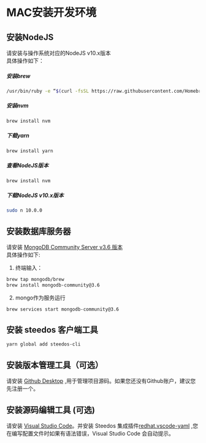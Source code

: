 # MAC安装开发环境
## 安装NodeJS
请安装与操作系统对应的NodeJS v10.x版本</br>
具体操作如下：<br/>
##### 安装brew
```bash
/usr/bin/ruby -e “$(curl -fsSL https://raw.githubusercontent.com/Homebrew/install/master/install)"
```
##### 安装nvm
```bash
brew install nvm
```
##### 下载yarn
```bash
brew install yarn
```
##### 查看NodeJS版本
```bash
brew install nvm
```
##### 下载NodeJS v10.x版本
```bash
sudo n 10.0.0
```
## 安装数据库服务器
请安装 [MongoDB Community Server v3.6 版本](https://www.mongodb.com/download-center/community) <br/>
具体操作如下:<br/>
1. 终端输入：
```bash
brew tap mongodb/brew
brew install mongodb-community@3.6
```
2. mongo作为服务运行
```bash
brew services start mongodb-community@3.6
```
## 安装 steedos 客户端工具
```bash
yarn global add steedos-cli
```
## 安装版本管理工具（可选）
请安装 [ Github Desktop](https://desktop.github.com/) ,用于管理项目源码。如果您还没有Github账户，建议您先注册一个。
## 安装源码编辑工具 (可选)
请安装 [Visual Studio Code](https://code.visualstudio.com/)。并安装 Steedos 集成插件[redhat.vscode-yaml](https://marketplace.visualstudio.com/items?itemName=redhat.vscode-yaml) ,您在编写配置文件时如果有语法错误，Visual Studio Code 会自动提示。
